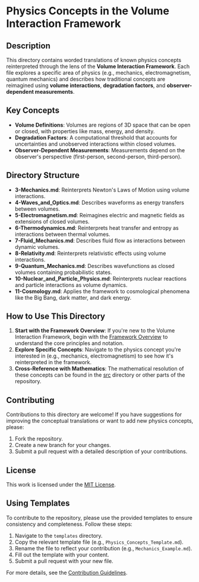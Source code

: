 # Physics Concepts in the Volume Interaction Framework

## Description
This directory contains worded translations of known physics concepts reinterpreted through the lens of the **Volume Interaction Framework**. Each file explores a specific area of physics (e.g., mechanics, electromagnetism, quantum mechanics) and describes how traditional concepts are reimagined using **volume interactions**, **degradation factors**, and **observer-dependent measurements**.

## Key Concepts
- **Volume Definitions**: Volumes are regions of 3D space that can be open or closed, with properties like mass, energy, and density.
- **Degradation Factors**: A computational threshold that accounts for uncertainties and unobserved interactions within closed volumes.
- **Observer-Dependent Measurements**: Measurements depend on the observer's perspective (first-person, second-person, third-person).

## Directory Structure
- **3-Mechanics.md**: Reinterprets Newton's Laws of Motion using volume interactions.
- **4-Waves_and_Optics.md**: Describes waveforms as energy transfers between volumes.
- **5-Electromagnetism.md**: Reimagines electric and magnetic fields as extensions of closed volumes.
- **6-Thermodynamics.md**: Reinterprets heat transfer and entropy as interactions between thermal volumes.
- **7-Fluid_Mechanics.md**: Describes fluid flow as interactions between dynamic volumes.
- **8-Relativity.md**: Reinterprets relativistic effects using volume interactions.
- **9-Quantum_Mechanics.md**: Describes wavefunctions as closed volumes containing probabilistic states.
- **10-Nuclear_and_Particle_Physics.md**: Reinterprets nuclear reactions and particle interactions as volume dynamics.
- **11-Cosmology.md**: Applies the framework to cosmological phenomena like the Big Bang, dark matter, and dark energy.

## How to Use This Directory
1. **Start with the Framework Overview**: If you're new to the Volume Interaction Framework, begin with the [Framework Overview](../Framework_Overview/1-Legend.md) to understand the core principles and notation.
2. **Explore Specific Concepts**: Navigate to the physics concept you're interested in (e.g., mechanics, electromagnetism) to see how it's reinterpreted in the framework.
3. **Cross-Reference with Mathematics**: The mathematical resolution of these concepts can be found in the [src](../src) directory or other parts of the repository.

## Contributing
Contributions to this directory are welcome! If you have suggestions for improving the conceptual translations or want to add new physics concepts, please:
1. Fork the repository.
2. Create a new branch for your changes.
3. Submit a pull request with a detailed description of your contributions.

## License
This work is licensed under the [MIT License](../LICENSE).

## Using Templates
To contribute to the repository, please use the provided templates to ensure consistency and completeness. Follow these steps:
1. Navigate to the `templates` directory.
2. Copy the relevant template file (e.g., `Physics_Concepts_Template.md`).
3. Rename the file to reflect your contribution (e.g., `Mechanics_Example.md`).
4. Fill out the template with your content.
5. Submit a pull request with your new file.

For more details, see the [Contribution Guidelines](CONTRIBUTING.md).